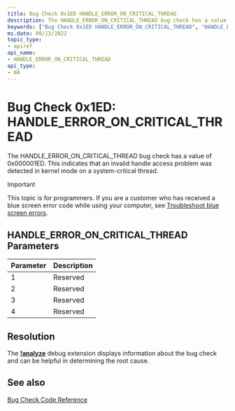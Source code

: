 ```yaml
---
title: Bug Check 0x1ED HANDLE_ERROR_ON_CRITICAL_THREAD
description: The HANDLE_ERROR_ON_CRITICAL_THREAD bug check has a value of 0x000001ED. This indicates that an invalid handle access problem was detected in kernel mode on a system-critical thread.
keywords: ["Bug Check 0x1ED HANDLE_ERROR_ON_CRITICAL_THREAD", "HANDLE_ERROR_ON_CRITICAL_THREAD"]
ms.date: 09/13/2022
topic_type:
- apiref
api_name:
- HANDLE_ERROR_ON_CRITICAL_THREAD
api_type:
- NA
---
```


# Bug Check 0x1ED: HANDLE\_ERROR\_ON\_CRITICAL\_THREAD

The HANDLE\_ERROR\_ON\_CRITICAL\_THREAD bug check has a value of 0x000001ED. This indicates that an invalid handle access problem was detected in kernel mode on a system-critical thread.

> [!IMPORTANT]
> This topic is for programmers. If you are a customer who has received a blue screen error code while using your computer, see [Troubleshoot blue screen errors](https://www.windows.com/stopcode).


## HANDLE\_ERROR\_ON\_CRITICAL\_THREAD Parameters

| Parameter | Description |
|-----------|-------------|
| 1         | Reserved    |
| 2         | Reserved    |
| 3         | Reserved    |
| 4         | Reserved    |
 

## Resolution

The [**!analyze**](-analyze.md) debug extension displays information about the bug check and can be helpful in determining the root cause.

 ## See also

[Bug Check Code Reference](bug-check-code-reference2.md)
 

